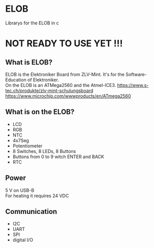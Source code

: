 # ELOB
Librarys for the ELOB in c

# NOT READY TO USE YET !!!

## What is ELOB?
ELOB is the Elektroniker Board from ZLV-Mint. It's for the Software-Education of Elektroniker. <br>
On the ELOB is an ATMega2560 and the Atmel-ICE3.
https://www.s-tec.ch/produkte/zlv-mint-schulungsboard  <br> 
https://www.microchip.com/wwwproducts/en/ATmega2560 <br>

## What is on the ELOB?
- LCD <br>
- RGB <br>
- NTC <br>
- 4x7Seg <br>
- Potentiometer <br>
- 8 Switches, 8 LEDs, 8 Buttons <br>
- Buttons from 0 to 9 witch ENTER and BACK <br>
- RTC <br>

## Power
5 V on USB-B <br>
For heating it requires 24 VDC

## Communication
- I2C <br>
- UART  <br>
- SPI <br>
- digital I/O <br>
